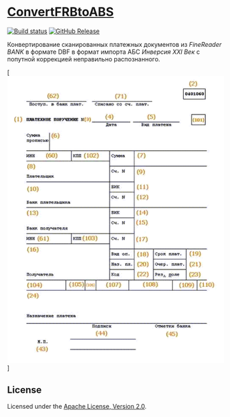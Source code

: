 # [ConvertFRBtoABS]

[![Build status]][appveyor]
[![GitHub Release]][releases]

Конвертирование сканированных платежных документов из *FineReader BANK* 
в формате DBF в формат импорта АБС *Инверсия XXI Век* с попутной коррекцией 
неправильно распознанного.

[![Рабочее окно приложения]]

## License

Licensed under the [Apache License, Version 2.0].

[ConvertFRBtoABS]: http://diev.github.io/ConvertFRBtoABS/
[Apache License, Version 2.0]: LICENSE

[appveyor]: https://ci.appveyor.com/project/diev/convertfrbtoabs
[releases]: https://github.com/diev/ConvertFRBtoABS/releases/latest

[Build status]: https://ci.appveyor.com/api/projects/status/tjajducaps0g7wsd?svg=true
[GitHub Release]: https://img.shields.io/github/release/diev/ConvertFRBtoABS.svg

[Рабочее окно приложения]: docs/assets/images/plategka.gif
